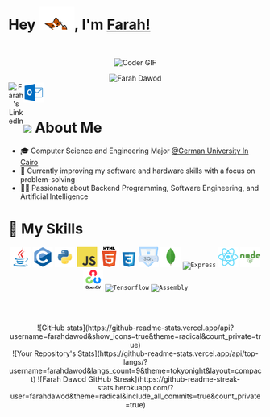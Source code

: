 # Hey <img src="https://github.com/farahdawod/farahdawod/blob/main/media/wave.gif" width="70px" height="45px">, I'm [Farah!](https://www.linkedin.com/in/farah-dawod-48847a212/) 
<br/>
<p align="center">
  <img src="https://i.giphy.com/media/v1.Y2lkPTc5MGI3NjExeHk4cHpldWlqdGpwZndxcWQzdGQ2Njg1ejR2YWllcnRnN296MzlkOCZlcD12MV9pbnRlcm5hbF9naWZfYnlfaWQmY3Q9Zw/CuuSHzuc0O166MRfjt/giphy.gif" alt="Coder GIF" width="500" height="400">
</p>

<div align="center">
  <img src="https://komarev.com/ghpvc/?username=farahdawod&label=Profile%20views&color=0e75b6&style=flat" alt="Farah Dawod" />
</div>

<div align="center">
<a href="https://www.linkedin.com/in/farah-dawod-48847a212/"><img align="left" alt="Farah's LinkedIn" width="30px" src="https://user-images.githubusercontent.com/76125650/140648921-7692f46e-76c4-47f6-8c1f-383841428bbe.png" draggable="false" /></a>
<a href="mailto:farahdawod@outlook.com"><img align="left" alt="Farah's Email" width="40px" src="media/outlook.png" draggable="false" /></a>
</div>

<br />
<br />

# <img src="https://media.giphy.com/media/VgCDAzcKvsR6OM0uWg/giphy.gif" width="50" draggable="false" > About Me

- 🎓 Computer Science and Engineering Major [@German University In Cairo](https://www.guc.edu.eg)
- 🚧 Currently improving my software and hardware skills with a focus on problem-solving
- 👨‍💻 Passionate about Backend Programming, Software Engineering, and Artificial Intelligence

# 🧰 My Skills

<div align="center">
<code><img height="40" title="Java" src="https://github.com/devicons/devicon/blob/master/icons/java/java-original.svg"></code>
<code><img height="40" title="C" src="https://raw.githubusercontent.com/devicons/devicon/master/icons/c/c-original.svg"></code>
<code><img height="40" title="Python" src="https://raw.githubusercontent.com/github/explore/80688e429a7d4ef2fca1e82350fe8e3517d3494d/topics/python/python.png"></code>
<code><img height="40" title="JavaScript" src="https://raw.githubusercontent.com/github/explore/80688e429a7d4ef2fca1e82350fe8e3517d3494d/topics/javascript/javascript.png"></code>
<code><img height="40" title="HTML" src="https://raw.githubusercontent.com/github/explore/80688e429a7d4ef2fca1e82350fe8e3517d3494d/topics/html/html.png"></code>
<code><img height="30" title="CSS" src="https://github.com/devicons/devicon/blob/master/icons/css3/css3-original.svg"></code>
<code><img height="40" title="SQL" src="media/sql.svg"></code>
<code><img height="40" title="MongoDB" src="https://github.com/devicons/devicon/blob/master/icons/mongodb/mongodb-original.svg"></code>
<code><img height="40" title="Express" src="images/express.png"></code>
<code><img height="40" title="React" src="https://github.com/devicons/devicon/blob/master/icons/react/react-original.svg"></code>
<code><img height="40" title="Node.js" src="https://github.com/devicons/devicon/blob/master/icons/nodejs/nodejs-plain-wordmark.svg"></code>
<code><img height="40" title="OpenCV" src="https://github.com/devicons/devicon/blob/master/icons/opencv/opencv-original-wordmark.svg"></code>
<code><img height="40" title="Tensorflow" src="images/tensorflow.png"></code>
<code><img height="40" title="Assembly" src="images/asm.png"></code>
</div>

<br /><br />

<div align="center">
  ![GitHub stats](https://github-readme-stats.vercel.app/api?username=farahdawod&show_icons=true&theme=radical&count_private=true)  
  <br>
  ![Your Repository's Stats](https://github-readme-stats.vercel.app/api/top-langs/?username=farahdawod&langs_count=9&theme=tokyonight&layout=compact)
  ![Farah Dawod GitHub Streak](https://github-readme-streak-stats.herokuapp.com/?user=farahdawod&theme=radical&include_all_commits=true&count_private=true) 
</div>


<!--
**farahdawod/farahdawod** is a ✨ _special_ ✨ repository because its `README.md` (this file) appears on your GitHub profile.

Here are some ideas to get you started:

- 🔭 I’m currently working on ...
- 🌱 I’m currently learning ...
- 👯 I’m looking to collaborate on ...
- 🤔 I’m looking for help with ...
- 💬 Ask me about ...
- 📫 How to reach me: ...
- 😄 Pronouns: ...
- ⚡ Fun fact: ...
-->
